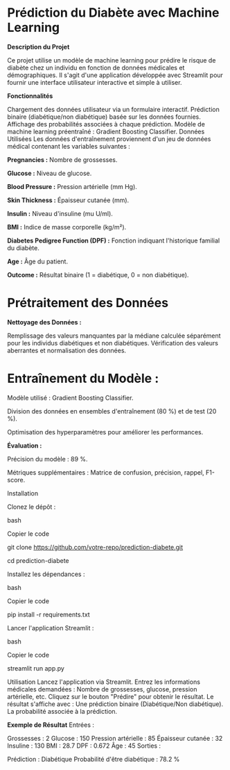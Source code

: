 # Prédiction du Diabète avec Machine Learning

**Description du Projet**

Ce projet utilise un modèle de machine learning pour prédire le risque de diabète chez un individu en fonction de données médicales et démographiques.
Il s'agit d'une application développée avec Streamlit pour fournir une interface utilisateur interactive et simple à utiliser.

**Fonctionnalités**

Chargement des données utilisateur via un formulaire interactif.
Prédiction binaire (diabétique/non diabétique) basée sur les données fournies.
Affichage des probabilités associées à chaque prédiction.
Modèle de machine learning préentraîné : Gradient Boosting Classifier.
Données Utilisées
Les données d'entraînement proviennent d'un jeu de données médical contenant les variables suivantes :

**Pregnancies :** Nombre de grossesses.

**Glucose :** Niveau de glucose.

**Blood Pressure :** Pression artérielle (mm Hg).

**Skin Thickness :** Épaisseur cutanée (mm).

**Insulin :** Niveau d'insuline (mu U/ml).

**BMI :** Indice de masse corporelle (kg/m²).

**Diabetes Pedigree Function (DPF) :** Fonction indiquant l'historique familial du diabète.

**Age :** Âge du patient.

**Outcome :** Résultat binaire (1 = diabétique, 0 = non diabétique).

# Prétraitement des Données

**Nettoyage des Données :**

Remplissage des valeurs manquantes par la médiane calculée séparément pour les individus diabétiques et non diabétiques.
Vérification des valeurs aberrantes et normalisation des données.

# Entraînement du Modèle :

Modèle utilisé : Gradient Boosting Classifier.

Division des données en ensembles d'entraînement (80 %) et de test (20 %).

Optimisation des hyperparamètres pour améliorer les performances.

**Évaluation :**

Précision du modèle : 89 %.

Métriques supplémentaires : Matrice de confusion, précision, rappel, F1-score.

Installation

Clonez le dépôt :

bash

Copier le code

git clone https://github.com/votre-repo/prediction-diabete.git

cd prediction-diabete

Installez les dépendances :

bash

Copier le code

pip install -r requirements.txt

Lancer l'application Streamlit :

bash

Copier le code

streamlit run app.py

Utilisation
Lancez l'application via Streamlit.
Entrez les informations médicales demandées :
Nombre de grossesses, glucose, pression artérielle, etc.
Cliquez sur le bouton "Prédire" pour obtenir le résultat.
Le résultat s'affiche avec :
Une prédiction binaire (Diabétique/Non diabétique).
La probabilité associée à la prédiction.

**Exemple de Résultat**
Entrées :

Grossesses : 2
Glucose : 150
Pression artérielle : 85
Épaisseur cutanée : 32
Insuline : 130
BMI : 28.7
DPF : 0.672
Âge : 45
Sorties :

Prédiction : Diabétique
Probabilité d'être diabétique : 78.2 %
